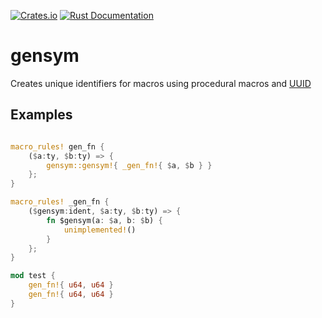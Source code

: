 [![Crates.io](https://img.shields.io/crates/v/gensym.svg)](https://crates.io/crates/gensym)
[![Rust Documentation](https://img.shields.io/badge/api-rustdoc-blue.svg)](https://docs.rs/gensym/0.1.0/gensym/)

# gensym

Creates unique identifiers for macros using procedural macros and [UUID](https://crates.io/crates/uuid)
## Examples
```rust

macro_rules! gen_fn {
    ($a:ty, $b:ty) => {
        gensym::gensym!{ _gen_fn!{ $a, $b } }
    };
}

macro_rules! _gen_fn {
    ($gensym:ident, $a:ty, $b:ty) => {
        fn $gensym(a: $a, b: $b) {
            unimplemented!()
        }
    };
}

mod test {
    gen_fn!{ u64, u64 }
    gen_fn!{ u64, u64 }
}
```
